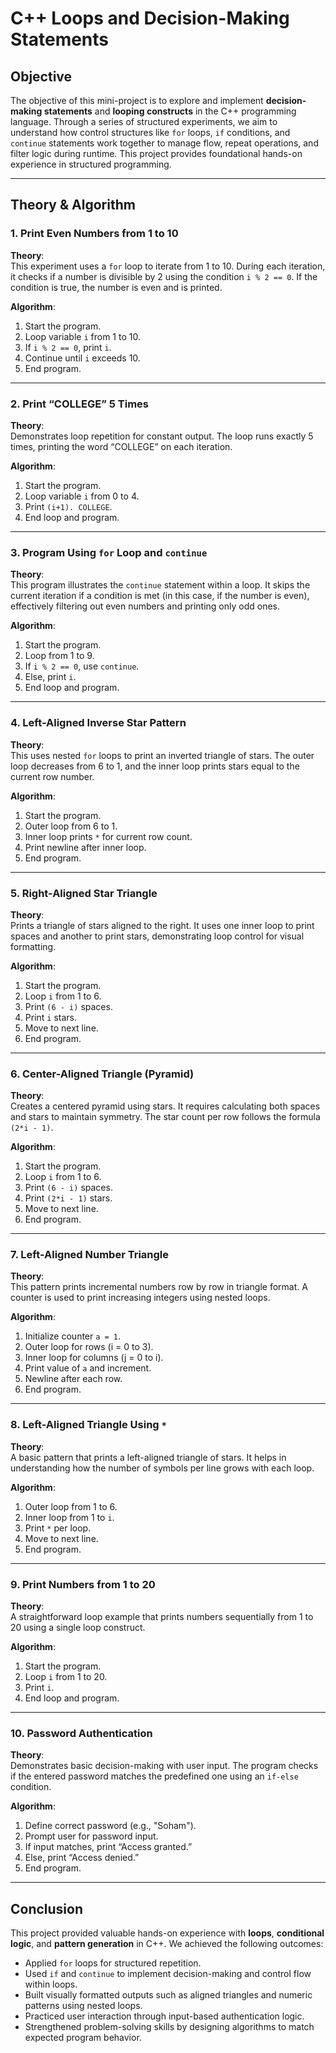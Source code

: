 
#  C++ Loops and Decision-Making Statements

##  Objective

The objective of this mini-project is to explore and implement **decision-making statements** and **looping constructs** in the C++ programming language. Through a series of structured experiments, we aim to understand how control structures like `for` loops, `if` conditions, and `continue` statements work together to manage flow, repeat operations, and filter logic during runtime. This project provides foundational hands-on experience in structured programming.

---

##  Theory & Algorithm

### 1.  Print Even Numbers from 1 to 10

**Theory**:  
This experiment uses a `for` loop to iterate from 1 to 10. During each iteration, it checks if a number is divisible by 2 using the condition `i % 2 == 0`. If the condition is true, the number is even and is printed.

**Algorithm**:
1. Start the program.
2. Loop variable `i` from 1 to 10.
3. If `i % 2 == 0`, print `i`.
4. Continue until `i` exceeds 10.
5. End program.

---

### 2.  Print “COLLEGE” 5 Times

**Theory**:  
Demonstrates loop repetition for constant output. The loop runs exactly 5 times, printing the word “COLLEGE” on each iteration.

**Algorithm**:
1. Start the program.
2. Loop variable `i` from 0 to 4.
3. Print `(i+1). COLLEGE`.
4. End loop and program.

---

### 3.  Program Using `for` Loop and `continue`

**Theory**:  
This program illustrates the `continue` statement within a loop. It skips the current iteration if a condition is met (in this case, if the number is even), effectively filtering out even numbers and printing only odd ones.

**Algorithm**:
1. Start the program.
2. Loop from 1 to 9.
3. If `i % 2 == 0`, use `continue`.
4. Else, print `i`.
5. End loop and program.

---

### 4.  Left-Aligned Inverse Star Pattern

**Theory**:  
This uses nested `for` loops to print an inverted triangle of stars. The outer loop decreases from 6 to 1, and the inner loop prints stars equal to the current row number.

**Algorithm**:
1. Start the program.
2. Outer loop from 6 to 1.
3. Inner loop prints `*` for current row count.
4. Print newline after inner loop.
5. End program.

---

### 5. Right-Aligned Star Triangle

**Theory**:  
Prints a triangle of stars aligned to the right. It uses one inner loop to print spaces and another to print stars, demonstrating loop control for visual formatting.

**Algorithm**:
1. Start the program.
2. Loop `i` from 1 to 6.
3. Print `(6 - i)` spaces.
4. Print `i` stars.
5. Move to next line.
6. End program.

---

### 6.  Center-Aligned Triangle (Pyramid)

**Theory**:  
Creates a centered pyramid using stars. It requires calculating both spaces and stars to maintain symmetry. The star count per row follows the formula `(2*i - 1)`.

**Algorithm**:
1. Start the program.
2. Loop `i` from 1 to 6.
3. Print `(6 - i)` spaces.
4. Print `(2*i - 1)` stars.
5. Move to next line.
6. End program.

---

### 7.  Left-Aligned Number Triangle

**Theory**:  
This pattern prints incremental numbers row by row in triangle format. A counter is used to print increasing integers using nested loops.

**Algorithm**:
1. Initialize counter `a = 1`.
2. Outer loop for rows (i = 0 to 3).
3. Inner loop for columns (j = 0 to i).
4. Print value of `a` and increment.
5. Newline after each row.
6. End program.

---

### 8.  Left-Aligned Triangle Using `*`

**Theory**:  
A basic pattern that prints a left-aligned triangle of stars. It helps in understanding how the number of symbols per line grows with each loop.

**Algorithm**:
1. Outer loop from 1 to 6.
2. Inner loop from 1 to `i`.
3. Print `*` per loop.
4. Move to next line.
5. End program.

---

### 9.  Print Numbers from 1 to 20

**Theory**:  
A straightforward loop example that prints numbers sequentially from 1 to 20 using a single loop construct.

**Algorithm**:
1. Start the program.
2. Loop `i` from 1 to 20.
3. Print `i`.
4. End loop and program.

---

### 10.  Password Authentication

**Theory**:  
Demonstrates basic decision-making with user input. The program checks if the entered password matches the predefined one using an `if-else` condition.

**Algorithm**:
1. Define correct password (e.g., "Soham").
2. Prompt user for password input.
3. If input matches, print “Access granted.”
4. Else, print “Access denied.”
5. End program.

---

##  Conclusion

This project provided valuable hands-on experience with **loops**, **conditional logic**, and **pattern generation** in C++. We achieved the following outcomes:

- Applied `for` loops for structured repetition.
- Used `if` and `continue` to implement decision-making and control flow within loops.
- Built visually formatted outputs such as aligned triangles and numeric patterns using nested loops.
- Practiced user interaction through input-based authentication logic.
- Strengthened problem-solving skills by designing algorithms to match expected program behavior.
